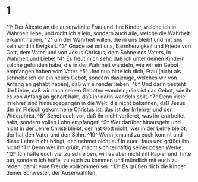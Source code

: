 # 1 
^1^ Der Älteste an die auserwählte Frau und ihre Kinder, welche ich in Wahrheit liebe, und nicht ich allein, sondern auch alle, welche die Wahrheit erkannt haben, 
^2^ um der Wahrheit willen, die in uns bleibt und mit uns sein wird in Ewigkeit. 
^3^ Gnade sei mit uns, Barmherzigkeit und Friede von Gott, dem Vater, und von Jesus Christus, dem Sohne des Vaters, in Wahrheit und Liebe! 
^4^ Es freut mich sehr, daß ich unter deinen Kindern solche gefunden habe, die in der Wahrheit wandeln, wie wir ein Gebot empfangen haben vom Vater. 
^5^ Und nun bitte ich dich, Frau (nicht als schriebe ich dir ein neues Gebot, sondern dasjenige, welches wir von Anfang an gehabt haben), daß wir einander lieben. 
^6^ Und darin besteht die Liebe, daß wir nach seinen Geboten wandeln; dies ist das Gebot, wie ihr es von Anfang an gehört habt, daß ihr darin wandeln sollt. 
^7^ Denn viele Irrlehrer sind hinausgegangen in die Welt, die nicht bekennen, daß Jesus der im Fleisch gekommene Christus ist; das ist der Irrlehrer und der Widerchrist. 
^8^ Sehet euch vor, daß ihr nicht verlieret, was ihr erarbeitet habt, sondern vollen Lohn empfanget! 
^9^ Wer darüber hinausgeht und nicht in der Lehre Christi bleibt, der hat Gott nicht; wer in der Lehre bleibt, der hat den Vater und den Sohn. 
^10^ Wenn jemand zu euch kommt und diese Lehre nicht bringt, den nehmet nicht auf in euer Haus und grüßet ihn nicht! 
^11^ Denn wer ihn grüßt, macht sich teilhaftig seiner bösen Werke. 
^12^ Ich hätte euch viel zu schreiben, will es aber nicht mit Papier und Tinte tun, sondern ich hoffe, zu euch zu kommen und mündlich mit euch zu reden, damit eure Freude vollkommen sei. 
^13^ Es grüßen dich die Kinder deiner Schwester, der Auserwählten. 